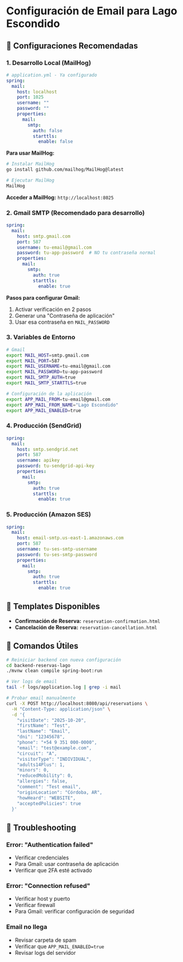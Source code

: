 # Configuración de Email para Lago Escondido

## 🚀 Configuraciones Recomendadas

### 1. **Desarrollo Local (MailHog)**
```yaml
# application.yml - Ya configurado
spring:
  mail:
    host: localhost
    port: 1025
    username: ""
    password: ""
    properties:
      mail:
        smtp:
          auth: false
          starttls:
            enable: false
```

**Para usar MailHog:**
```bash
# Instalar MailHog
go install github.com/mailhog/MailHog@latest

# Ejecutar MailHog
MailHog
```

**Acceder a MailHog:** `http://localhost:8025`

### 2. **Gmail SMTP (Recomendado para desarrollo)**
```yaml
spring:
  mail:
    host: smtp.gmail.com
    port: 587
    username: tu-email@gmail.com
    password: tu-app-password  # NO tu contraseña normal
    properties:
      mail:
        smtp:
          auth: true
          starttls:
            enable: true
```

**Pasos para configurar Gmail:**
1. Activar verificación en 2 pasos
2. Generar una "Contraseña de aplicación"
3. Usar esa contraseña en `MAIL_PASSWORD`

### 3. **Variables de Entorno**
```bash
# Gmail
export MAIL_HOST=smtp.gmail.com
export MAIL_PORT=587
export MAIL_USERNAME=tu-email@gmail.com
export MAIL_PASSWORD=tu-app-password
export MAIL_SMTP_AUTH=true
export MAIL_SMTP_STARTTLS=true

# Configuración de la aplicación
export APP_MAIL_FROM=tu-email@gmail.com
export APP_MAIL_FROM_NAME="Lago Escondido"
export APP_MAIL_ENABLED=true
```

### 4. **Producción (SendGrid)**
```yaml
spring:
  mail:
    host: smtp.sendgrid.net
    port: 587
    username: apikey
    password: tu-sendgrid-api-key
    properties:
      mail:
        smtp:
          auth: true
          starttls:
            enable: true
```

### 5. **Producción (Amazon SES)**
```yaml
spring:
  mail:
    host: email-smtp.us-east-1.amazonaws.com
    port: 587
    username: tu-ses-smtp-username
    password: tu-ses-smtp-password
    properties:
      mail:
        smtp:
          auth: true
          starttls:
            enable: true
```

## 📧 Templates Disponibles

- **Confirmación de Reserva:** `reservation-confirmation.html`
- **Cancelación de Reserva:** `reservation-cancellation.html`

## 🔧 Comandos Útiles

```bash
# Reiniciar backend con nueva configuración
cd backend-reservas-lago
./mvnw clean compile spring-boot:run

# Ver logs de email
tail -f logs/application.log | grep -i mail

# Probar email manualmente
curl -X POST http://localhost:8080/api/reservations \
  -H "Content-Type: application/json" \
  -d '{
    "visitDate": "2025-10-20",
    "firstName": "Test",
    "lastName": "Email",
    "dni": "12345678",
    "phone": "+54 9 351 000-0000",
    "email": "test@example.com",
    "circuit": "A",
    "visitorType": "INDIVIDUAL",
    "adults14Plus": 1,
    "minors": 0,
    "reducedMobility": 0,
    "allergies": false,
    "comment": "Test email",
    "originLocation": "Córdoba, AR",
    "howHeard": "WEBSITE",
    "acceptedPolicies": true
  }'
```

## 🚨 Troubleshooting

### Error: "Authentication failed"
- Verificar credenciales
- Para Gmail: usar contraseña de aplicación
- Verificar que 2FA esté activado

### Error: "Connection refused"
- Verificar host y puerto
- Verificar firewall
- Para Gmail: verificar configuración de seguridad

### Email no llega
- Revisar carpeta de spam
- Verificar que `APP_MAIL_ENABLED=true`
- Revisar logs del servidor
